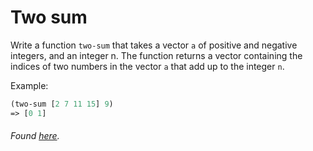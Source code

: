 # Two sum
Write a function `two-sum` that takes a vector `a` of positive and negative integers, and an integer n. The function returns a vector containing the indices of two numbers in the vector `a` that add up to the integer `n`.

Example:
```clojure
(two-sum [2 7 11 15] 9) 
=> [0 1]
```

###### Found <a href="https://leetcode.com/problems/two-sum/">here</a>.

